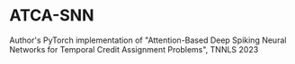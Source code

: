 # ATCA-SNN
Author's PyTorch implementation of "Attention-Based Deep Spiking Neural Networks for Temporal Credit Assignment Problems", TNNLS 2023
